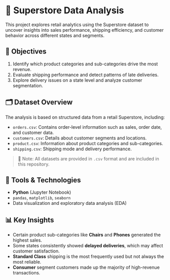 # 🛒 Superstore Data Analysis

This project explores retail analytics using the Superstore dataset to uncover insights into sales performance, shipping efficiency, and customer behavior across different states and segments.

## 📌 Objectives

1. Identify which product categories and sub-categories drive the most revenue.
2. Evaluate shipping performance and detect patterns of late deliveries.
3. Explore delivery issues on a state level and analyze customer segmentation.

## 🗂️ Dataset Overview

The analysis is based on structured data from a retail Superstore, including:

- `orders.csv`: Contains order-level information such as sales, order date, and customer data.
- `customers.csv`: Details about customer segments and locations.
- `product.csv`: Information about product categories and sub-categories.
- `shipping.csv`: Shipping mode and delivery performance.

> 📁 Note: All datasets are provided in `.csv` format and are included in this repository.

## 🧪 Tools & Technologies

- **Python** (Jupyter Notebook)
- `pandas`, `matplotlib`, `seaborn`
- Data visualization and exploratory data analysis (EDA)

## 📊 Key Insights

- Certain product sub-categories like **Chairs** and **Phones** generated the highest sales.
- Some states consistently showed **delayed deliveries**, which may affect customer satisfaction.
- **Standard Class** shipping is the most frequently used but not always the most reliable.
- **Consumer** segment customers made up the majority of high-revenue transactions.


